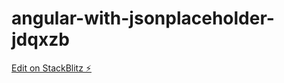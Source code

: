 # angular-with-jsonplaceholder-jdqxzb

[Edit on StackBlitz ⚡️](https://stackblitz.com/edit/angular-with-jsonplaceholder-jdqxzb)